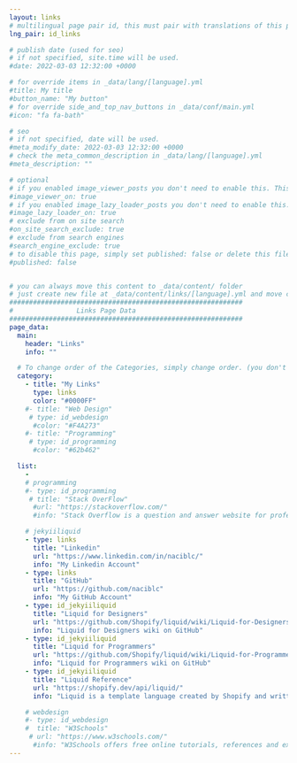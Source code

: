 ```yaml
---
layout: links
# multilingual page pair id, this must pair with translations of this page. (This name must be unique)
lng_pair: id_links

# publish date (used for seo)
# if not specified, site.time will be used.
#date: 2022-03-03 12:32:00 +0000

# for override items in _data/lang/[language].yml
#title: My title
#button_name: "My button"
# for override side_and_top_nav_buttons in _data/conf/main.yml
#icon: "fa fa-bath"

# seo
# if not specified, date will be used.
#meta_modify_date: 2022-03-03 12:32:00 +0000
# check the meta_common_description in _data/lang/[language].yml
#meta_description: ""

# optional
# if you enabled image_viewer_posts you don't need to enable this. This is only if image_viewer_posts = false
#image_viewer_on: true
# if you enabled image_lazy_loader_posts you don't need to enable this. This is only if image_lazy_loader_posts = false
#image_lazy_loader_on: true
# exclude from on site search
#on_site_search_exclude: true
# exclude from search engines
#search_engine_exclude: true
# to disable this page, simply set published: false or delete this file
#published: false


# you can always move this content to _data/content/ folder
# just create new file at _data/content/links/[language].yml and move content below.
###########################################################
#                Links Page Data
###########################################################
page_data:
  main:
    header: "Links"
    info: ""

  # To change order of the Categories, simply change order. (you don't need to change list order.)
  category:
    - title: "My Links"
      type: links
      color: "#0000FF"
    #- title: "Web Design"
     # type: id_webdesign
      #color: "#F4A273"
    #- title: "Programming"
     # type: id_programming
      #color: "#62b462"

  list:
    -
    # programming
    #- type: id_programming
     # title: "Stack OverFlow"
      #url: "https://stackoverflow.com/"
      #info: "Stack Overflow is a question and answer website for professional and enthusiastic programmers."

    # jekyiiliquid
    - type: links
      title: "Linkedin"
      url: "https://www.linkedin.com/in/naciblc/"
      info: "My Linkedin Account"
    - type: links
      title: "GitHub"
      url: "https://github.com/naciblc"
      info: "My GitHub Account"
    - type: id_jekyiiliquid
      title: "Liquid for Designers"
      url: "https://github.com/Shopify/liquid/wiki/Liquid-for-Designers"
      info: "Liquid for Designers wiki on GitHub"
    - type: id_jekyiiliquid
      title: "Liquid for Programmers"
      url: "https://github.com/Shopify/liquid/wiki/Liquid-for-Programmers"
      info: "Liquid for Programmers wiki on GitHub"
    - type: id_jekyiiliquid
      title: "Liquid Reference"
      url: "https://shopify.dev/api/liquid/"
      info: "Liquid is a template language created by Shopify and written in Ruby. It is now available as an open source project on GitHub"

    # webdesign
    #- type: id_webdesign
    #  title: "W3Schools"
     # url: "https://www.w3schools.com/"
      #info: "W3Schools offers free online tutorials, references and exercises in all the major languages of the web. Covering popular subjects like HTML, CSS, JavaScript, Python, SQL, Java, and many more."
---
```

